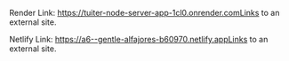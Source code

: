 Render Link: https://tuiter-node-server-app-1cl0.onrender.comLinks to an external site.

Netlify Link: https://a6--gentle-alfajores-b60970.netlify.appLinks to an external site.
